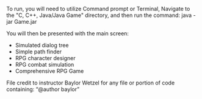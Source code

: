 To run, you will need to utilize Command prompt or Terminal,
Navigate to the "C, C++, Java/Java Game" directory, and then run the command: java -jar Game.jar

You will then be presented with the main screen:

- Simulated dialog tree
- Simple path finder
- RPG character designer
- RPG combat simulation
- Comprehensive RPG Game



File credit to instructor Baylor Wetzel for any file or portion of code containing: “@author baylor”
